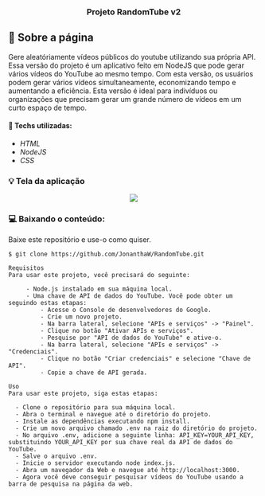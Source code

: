 <h3 align="center">
  Projeto RandomTube v2
</h3>

## :rocket: Sobre a página

Gere aleatóriamente vídeos públicos do youtube utilizando sua própria API. Essa versão do projeto é um aplicativo feito em NodeJS que pode gerar vários vídeos do YouTube ao mesmo tempo. Com esta versão, os usuários podem gerar vários vídeos simultaneamente, economizando tempo e aumentando a eficiência. Esta versão é ideal para indivíduos ou organizações que precisam gerar um grande número de vídeos em um curto espaço de tempo.

#### :wrench: Techs utilizadas:
* _HTML_
* _NodeJS_
* _CSS_

### :bulb: Tela da aplicação

<p align="center" width="400">
  <img src="https://github.com/JonanthaW/RandomTube/blob/main/v2/public/assets/example1.gif">
</p>

### :computer: Baixando o conteúdo:

<p>Baixe este repositório e use-o como quiser. </p>

```bash
$ git clone https://github.com/JonanthaW/RandomTube.git
```
```
Requisitos
Para usar este projeto, você precisará do seguinte:

     - Node.js instalado em sua máquina local.
     - Uma chave de API de dados do YouTube. Você pode obter um seguindo estas etapas:
         - Acesse o Console de desenvolvedores do Google.
         - Crie um novo projeto.
         - Na barra lateral, selecione "APIs e serviços" -> "Painel".
         - Clique no botão "Ativar APIs e serviços".
         - Pesquise por "API de dados do YouTube" e ative-o.
         - Na barra lateral, selecione "APIs e serviços" -> "Credenciais".
         - Clique no botão "Criar credenciais" e selecione "Chave de API".
         - Copie a chave de API gerada.

Uso
Para usar este projeto, siga estas etapas:

  - Clone o repositório para sua máquina local.
  - Abra o terminal e navegue até o diretório do projeto.
  - Instale as dependências executando npm install.
  - Crie um novo arquivo chamado .env na raiz do diretório do projeto.
  - No arquivo .env, adicione a seguinte linha: API_KEY=YOUR_API_KEY, substituindo YOUR_API_KEY por sua chave real da API de dados do YouTube.
  - Salve o arquivo .env.
  - Inicie o servidor executando node index.js.
  - Abra um navegador da Web e navegue até http://localhost:3000.
  - Agora você deve conseguir pesquisar vídeos do YouTube usando a barra de pesquisa na página da web.
```
